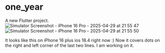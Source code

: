 # one_year

A new Flutter project.
![Simulator Screenshot - iPhone 16 Pro - 2025-04-29 at 21 55 47](https://github.com/user-attachments/assets/c0d4257b-a2b7-49ba-ac41-ddba8a6f69b6) ![Simulator Screenshot - iPhone 16 Pro - 2025-04-29 at 21 55 50](https://github.com/user-attachments/assets/79f63055-a763-4ad4-a44c-32932d43887d)


It looks like this on iPhone 16 plus ios 18.4 right now :)
Now it covers dots on the right and left corner of the last two lines.
I am working on it.
